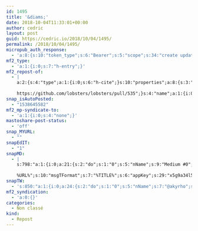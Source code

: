 ```yaml
---
id: 1495
title: '&diams;'
date: 2018-10-04T11:33:01+00:00
author: cedric
layout: post
guid: https://cedric.io/2018/10/04/1495/
permalink: /2018/10/04/1495/
micropub_auth_response:
  - 'a:8:{s:10:"token_type";s:6:"Bearer";s:5:"scope";s:34:"create update read follow channels";s:2:"me";s:18:"https://cedric.io/";s:9:"issued_by";s:45:"https://cedric.io/wp-json/indieauth/1.0/token";s:9:"client_id";s:23:"https://monocle.p3k.io/";s:9:"issued_at";i:1538644341;s:4:"user";i:1;s:13:"last_accessed";i:1538645581;}'
mf2_type:
  - 'a:1:{i:0;s:7:"h-entry";}'
mf2_repost-of:
  - |
    a:2:{s:4:"type";a:1:{i:0;s:6:"h-cite";}s:10:"properties";a:8:{s:3:"url";a:1:{i:0;s:48:"https://aaronparecki.com/2018/10/03/11/lobsters ";}s:9:"published";a:1:{i:0;s:25:"2018-10-03T08:32:59-07:00";}s:7:"updated";a:1:{i:0;s:25:"2018-10-03T08:32:59-07:00";}s:7:"summary";a:1:{i:0;s:229:"Well this is exciting, https://lobste.rs now supports sending webmentions! 🦐 If someone submits one of your links, now you'll be immediately notified! Congrats on shipping! 🎉
    
    https://github.com/lobsters/lobsters/pull/535";}s:4:"name";a:1:{i:0;s:163:"Well this is exciting,  now supports sending webmentions! 🦐 If someone submits one of your links, now you'll be immediately notified! Congrats on shipping! 🎉";}s:8:"category";a:2:{i:0;s:10:"webmention";i:1;s:8:"indieweb";}s:11:"publication";a:1:{i:0;s:13:"Aaron Parecki";}s:6:"author";a:3:{s:4:"name";s:13:"Aaron Parecki";s:3:"url";s:25:"https://aaronparecki.com/";s:5:"photo";s:43:"https://aaronparecki.com/images/profile.jpg";}}}
snap_isAutoPosted:
  - "1538645582"
mf2_mp-syndicate-to:
  - 'a:1:{i:0;s:4:"none";}'
mastoshare-post-status:
  - 'off'
snap_MYURL:
  - ""
snapEdIT:
  - "1"
snapMD:
  - |
    s:798:"a:1:{i:0;a:21:{s:2:"do";s:1:"0";s:5:"nName";s:9:"Medium #0";s:9:"msgFormat";s:19:"%FULLTEXT%
    
    %URL%";s:10:"msgTFormat";s:7:"%TITLE%";s:6:"appKey";s:29:"x5g9a34l5z294i5y2q284e4g54454";s:6:"appSec";s:85:"d3h0a44e4s2b4i5u2r234m5f5b4v2l5q2a444h574347464a454x2w20374447494c484b4w2c464f5u2d4z2";s:8:"inclTags";s:1:"1";s:7:"fltrsOn";i:0;s:5:"fltrs";a:0:{}s:7:"proxyOn";i:0;s:7:"useSURL";i:0;s:1:"v";i:350;s:4:"publ";s:1:"0";s:11:"accessToken";s:65:"2353413aa5437433e5648ccf74a16119308317c52d1a24d8ed99f26add037528a";s:12:"appAppUserID";s:65:"104b21fd8da79171a6e7bf800d03b4b761204f242935e05d2d86850a6b1635f77";s:14:"appAppUserName";s:26:"Cédric Bousmanne (akyrho)";s:13:"appAppUserURL";s:26:"https://medium.com/@akyrho";s:7:"pubList";a:0:{}s:9:"isAutoURL";s:1:"A";s:8:"urlToUse";s:0:"";s:4:"doMD";i:0;}}";
snapTW:
  - 's:850:"a:1:{i:0;a:24:{s:2:"do";s:1:"0";s:5:"nName";s:7:"@akyrho";s:9:"msgFormat";s:26:"%TITLE%. %EXCERPT% - %URL%";s:6:"appKey";s:55:"x5g9a8325v2y475r3c4m48584n53446p423r3r5u3e356j5j3k4r2p3";s:6:"appSec";s:105:"d3h0a94o46415u594v3q5l5n5l4r4x474x4j484o473u4i5w2m4k494z2k344n306n5r3l5v2s554p4n3p3k45495c3z4v4d3m3u5w525";s:7:"fltrsOn";i:0;s:5:"fltrs";a:0:{}s:7:"proxyOn";i:0;s:7:"useSURL";i:0;s:1:"v";i:350;s:5:"twURL";s:25:"http://twitter.com/akyrho";s:11:"accessToken";s:50:"6678782-Eyg60SCeh7762DEIsYtTPD5GVeOuSN8ATMdF2Lpppe";s:14:"accessTokenSec";s:45:"PgGDCbcYLJnR5esZjY9ID72A33mUNCYnQwaQTBsojSJNa";s:5:"tw140";i:0;s:10:"riComments";s:1:"1";s:11:"riCommentsM";s:1:"1";s:12:"riCommentsAA";s:1:"1";s:8:"attchImg";s:1:"1";s:9:"wpImgSize";s:4:"full";s:9:"isAutoImg";s:1:"A";s:8:"imgToUse";s:0:"";s:9:"isAutoURL";s:1:"A";s:8:"urlToUse";s:0:"";s:4:"doTW";i:0;}}";'
mf2_syndication:
  - 'a:0:{}'
categories:
  - Non classé
kind:
  - Repost
---
```

